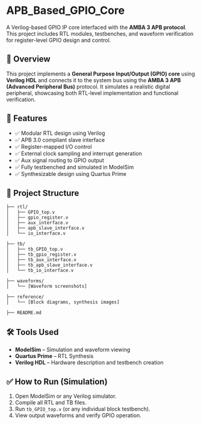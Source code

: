 # **APB\_Based\_GPIO\_Core**

A Verilog-based GPIO IP core interfaced with the **AMBA 3 APB protocol**. This project includes RTL modules, testbenches, and waveform verification for register-level GPIO design and control.

## **📖 Overview**

This project implements a **General Purpose Input/Output (GPIO) core** using **Verilog HDL** and connects it to the system bus using the **AMBA 3 APB (Advanced Peripheral Bus)** protocol. It simulates a realistic digital peripheral, showcasing both RTL-level implementation and functional verification.

## **🔧 Features**

* ✅ Modular RTL design using Verilog
* ✅ APB 3.0 compliant slave interface
* ✅ Register-mapped I/O control
* ✅ External clock sampling and interrupt generation
* ✅ Aux signal routing to GPIO output
* ✅ Fully testbenched and simulated in ModelSim
* ✅ Synthesizable design using Quartus Prime

## **📁 Project Structure**
```
├── rtl/
│   ├── GPIO_top.v
│   ├── gpio_register.v
│   ├── aux_interface.v
│   ├── apb_slave_interface.v
│   └── io_interface.v

├── tb/
│   ├── tb_GPIO_top.v
│   ├── tb_gpio_register.v
│   ├── tb_aux_interface.v
│   ├── tb_apb_slave_interface.v
│   └── tb_io_interface.v

├── waveforms/
│   └── [Waveform screenshots]

├── reference/
│   └── [Block diagrams, synthesis images]

├── README.md
```

## **🛠 Tools Used**

* **ModelSim** – Simulation and waveform viewing
* **Quartus Prime** – RTL Synthesis
* **Verilog HDL** – Hardware description and testbench creation

## **✅ How to Run (Simulation)**

1. Open ModelSim or any Verilog simulator.
2. Compile all RTL and TB files.
3. Run `tb_GPIO_top.v` (or any individual block testbench).
4. View output waveforms and verify GPIO operation.
